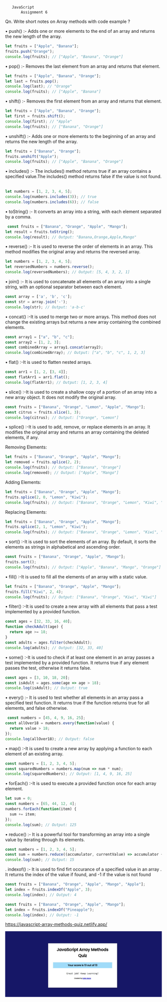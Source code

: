        JavaScript
           Assignment 6

Qn. Write short notes on Array methods with code example ?



•   push() :- Adds one or more elements to the end of an array and returns the new length of the array.
~~~js 
let fruits = ["Apple", "Banana"];
fruits.push("Orange");
console.log(fruits); // ["Apple", "Banana", "Orange"]
~~~
•	pop() :- Removes the last element from an array and returns that element.
~~~js
let fruits = ["Apple", "Banana", "Orange"];
let last = fruits.pop();
console.log(last); // "Orange"
console.log(fruits); // ["Apple", "Banana"]
~~~
•	shift() :- Removes the first element from an array and returns that element.
~~~js
let fruits = ["Apple", "Banana", "Orange"];
let first = fruits.shift();
console.log(first); // "Apple"
console.log(fruits); // ["Banana", "Orange"]
~~~
•	unshift() :- Adds one or more elements to the beginning of an array and returns the new length of the array.
~~~js
let fruits = ["Banana", "Orange"];
fruits.unshift("Apple");
console.log(fruits); // ["Apple", "Banana", "Orange"]
~~~
•	includes() :- The includes() method returns true if an array contains a specified value.The includes() method returns false if the value is not found.
~~~js

let numbers = [1, 2, 3, 4, 5];
console.log(numbers.includes(3)); // true
console.log(numbers.includes(6)); // false
~~~
•	toString() :- It converts an array into a string, with each element separated by a comma.
~~~js
 const fruits = ["Banana", "Orange", "Apple", "Mango"];
let result = fruits.toString();
console.log(result); // Output: "Banana,Orange,Apple,Mango"
~~~

•	reverse() :- It is used to reverse the order of elements in an array. This method modifies the original array and returns the reversed array.
~~~js
let numbers = [1, 2, 3, 4, 5];
let reversedNumbers = numbers.reverse();
console.log(reversedNumbers); // Output: [5, 4, 3, 2, 1]
~~~

•	join() :- It is used to concatenate all elements of an array into a single string, with an optional separator between each element. 
~~~js
const array = ['a', 'b', 'c'];
const str = array.join('-');
console.log(str); // Output: 'a-b-c'
~~~

•	concat() :-It is used to merge two or more arrays. This method does not change the existing arrays but returns a new array containing the combined elements.
~~~js
const array1 = ["a", "b", "c"];
const array2 = [1, 2, 3];
const combinedArray = array1.concat(array2);
console.log(combinedArray); // Output: ["a", "b", "c", 1, 2, 3]
~~~

•	flat() :-It is used to flatten nested arrays.
~~~js
const arr1 = [1, 2, [3, 4]];
const flatArr1 = arr1.flat();
console.log(flatArr1); // Output: [1, 2, 3, 4]
~~~

•	slice() :-It is used to create a shallow copy of a portion of an array into a new array object. It does not modify the original array.
~~~js
const fruits = ["Banana", "Orange", "Lemon", "Apple", "Mango"];
const citrus = fruits.slice(1, 3);
console.log(citrus); // Output: ["Orange", "Lemon"]
~~~

•	splice() :-It is used to add, remove, or replace elements in an array. It modifies the original array and returns an array containing the deleted elements, if any.

Removing Elements:
~~~js
let fruits = ["Banana", "Orange", "Apple", "Mango"];
let removed = fruits.splice(2, 2);
console.log(fruits); // Output: ["Banana", "Orange"]
console.log(removed); // Output: ["Apple", "Mango"]
~~~ 

Adding Elements:
~~~js
let fruits = ["Banana", "Orange", "Apple", "Mango"];
fruits.splice(2, 0, "Lemon", "Kiwi");
console.log(fruits); // Output: ["Banana", "Orange", "Lemon", "Kiwi", "Apple", "Mango"]
~~~


Replacing Elements:
~~~js
let fruits = ["Banana", "Orange", "Apple", "Mango"];
fruits.splice(2, 1, "Lemon", "Kiwi");
console.log(fruits); // Output: ["Banana", "Orange", "Lemon", "Kiwi", "Mango"]
~~~

•	sort() :-It is used to sort the elements of an array. By default, it sorts the elements as strings in alphabetical and ascending order.
~~~js
const fruits = ["Banana", "Orange", "Apple", "Mango"];
fruits.sort();
console.log(fruits); // Output: ["Apple", "Banana", "Mango", "Orange"]
~~~

•	fill() :-It is used to fill all the elements of an array with a static value. 
~~~js
let fruits = ["Banana", "Orange", "Apple", "Mango"];
fruits.fill("Kiwi", 2, 4);
console.log(fruits); // Output: ["Banana", "Orange", "Kiwi", "Kiwi"]
~~~

•	filter() :-It is used to create a new array with all elements that pass a test implemented by a provided function. 
~~~js
const ages = [32, 33, 16, 40];
function checkAdult(age) {
  return age >= 18;
}
const adults = ages.filter(checkAdult);
console.log(adults); // Output: [32, 33, 40]
~~~

•	some() :-It is used to check if at least one element in an array passes a test implemented by a provided function. It returns true if any element passes the test, otherwise it returns false.
~~~js
const ages = [3, 10, 18, 20];
const isAdult = ages.some(age => age > 18);
console.log(isAdult); // Output: true
~~~

•	every() :- It is used to test whether all elements in an array pass a specified test function. It returns true if the function returns true for all elements, and false otherwise.
~~~js
 const numbers = [45, 4, 9, 16, 25];
const allOver18 = numbers.every(function(value) {
  return value > 18;
});
console.log(allOver18); // Output: false
~~~

•	map() :-It is used to create a new array by applying a function to each element of an existing array.

~~~js
const numbers = [1, 2, 3, 4, 5];
const squaredNumbers = numbers.map(num => num * num);
console.log(squaredNumbers); // Output: [1, 4, 9, 16, 25]
~~~

•	forEach() :-It is used to execute a provided function once for each array element.
~~~js
let sum = 0;
const numbers = [65, 44, 12, 4];
numbers.forEach(function(item) {
  sum += item;
});
console.log(sum); // Output: 125
~~~

•	reduce() :- It is a powerful tool for transforming an array into a single value by iterating through its elements.

~~~js
const numbers = [1, 2, 3, 4, 5];
const sum = numbers.reduce((accumulator, currentValue) => accumulator + currentValue, 0);
console.log(sum); // Output: 15
~~~

. indexof() :- It is used to find firt occurance of a specified value in an array . It returns the index of the value if found, and -1 if the value is not found 
~~~js
const fruits = ["Banana", "Orange", "Apple", "Mango", "Apple"];
let index = fruits.indexOf("Apple", 3);
console.log(index); // Output: 4
~~~
~~~js
const fruits = ["Banana", "Orange", "Apple", "Mango"];
let index = fruits.indexOf("Pineapple");
console.log(index); // Output: -1
~~~

https://javascript-array-methods-quiz.netlify.app/
  

  ![ss1](/img.jpeg)
  


